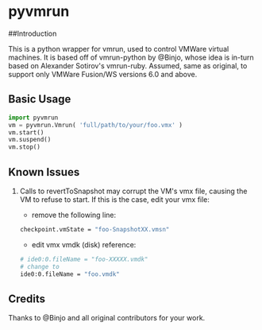 # pyvmrun
##Introduction

This is a python wrapper for vmrun, used to control VMWare virtual machines. It 
is based off of vmrun-python by @Binjo, whose idea is in-turn based on Alexander
Sotirov's vmrun-ruby. Assumed, same as original, to support only VMWare Fusion/WS
versions 6.0 and above.

## Basic Usage
```python
import pyvmrun
vm = pyvmrun.Vmrun( 'full/path/to/your/foo.vmx' )
vm.start()
vm.suspend()
vm.stop()
```

## Known Issues

1. Calls to revertToSnapshot may corrupt the VM's vmx file, causing the VM to 
   refuse to start. If this is the case, edit your vmx file:
   
   * remove the following line:
       
   ```bash
   checkpoint.vmState = "foo-SnapshotXX.vmsn"
   ```
   
   * edit vmx vmdk (disk) reference:
   ```bash
   # ide0:0.fileName = "foo-XXXXX.vmdk"
   # change to
   ide0:0.fileName = "foo.vmdk"
   ```

## Credits
Thanks to @Binjo and all original contributors for your work.